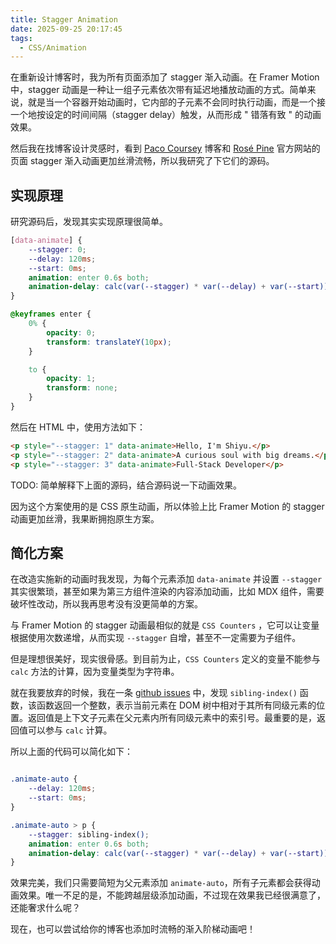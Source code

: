 ```yaml
---
title: Stagger Animation
date: 2025-09-25 20:17:45
tags:
  - CSS/Animation
---
```

在重新设计博客时，我为所有页面添加了 stagger 渐入动画。在 Framer Motion 中，stagger 动画是一种让一组子元素依次带有延迟地播放动画的方式。简单来说，就是当一个容器开始动画时，它内部的子元素不会同时执行动画，而是一个接一个地按设定的时间间隔（stagger delay）触发，从而形成 " 错落有致 " 的动画效果。

然后我在找博客设计灵感时，看到 [Paco Coursey](https://paco.me/) 博客和 [Rosé Pine](https://rosepinetheme.com/) 官方网站的页面 stagger 渐入动画更加丝滑流畅，所以我研究了下它们的源码。

## 实现原理

研究源码后，发现其实实现原理很简单。

```css
[data-animate] {
    --stagger: 0;
    --delay: 120ms;
    --start: 0ms;
    animation: enter 0.6s both;
    animation-delay: calc(var(--stagger) * var(--delay) + var(--start));
}

@keyframes enter {
    0% {
        opacity: 0;
        transform: translateY(10px);
    }

    to {
        opacity: 1;
        transform: none;
    }
}
```

然后在 HTML 中，使用方法如下：

```html
<p style="--stagger: 1" data-animate>Hello, I'm Shiyu.</p>
<p style="--stagger: 2" data-animate>A curious soul with big dreams.</p>
<p style="--stagger: 3" data-animate>Full-Stack Developer</p>
```

TODO: 简单解释下上面的源码，结合源码说一下动画效果。

因为这个方案使用的是 CSS 原生动画，所以体验上比 Framer Motion 的 stagger 动画更加丝滑，我果断拥抱原生方案。

## 简化方案

在改造实施新的动画时我发现，为每个元素添加 `data-animate` 并设置 `--stagger` 其实很繁琐，甚至如果为第三方组件渲染的内容添加动画，比如 MDX 组件，需要破坏性改动，所以我再思考没有没更简单的方案。

与 Framer Motion 的 stagger 动画最相似的就是 `CSS Counters` ，它可以让变量根据使用次数递增，从而实现 `--stagger` 自增，甚至不一定需要为子组件。

但是理想很美好，现实很骨感。到目前为止，`CSS Counters` 定义的变量不能参与 `calc` 方法的计算，因为变量类型为字符串。

就在我要放弃的时候，我在一条 [github issues](https://github.com/w3c/csswg-drafts/issues/1026) 中，发现 `sibling-index()` 函数，该函数返回一个整数，表示当前元素在 DOM 树中相对于其所有同级元素的位置。返回值是上下文子元素在父元素内所有同级元素中的索引号。最重要的是，返回值可以参与 `calc` 计算。

所以上面的代码可以简化如下：

```css

.animate-auto {
	--delay: 120ms;
	--start: 0ms;
}

.animate-auto > p {
	--stagger: sibling-index();
	animation: enter 0.6s both;
	animation-delay: calc(var(--stagger) * var(--delay) + var(--start));
}
```

效果完美，我们只需要简短为父元素添加 `animate-auto`，所有子元素都会获得动画效果。唯一不足的是，不能跨越层级添加动画，不过现在效果我已经很满意了，还能奢求什么呢？

现在，也可以尝试给你的博客也添加时流畅的渐入阶梯动画吧！
